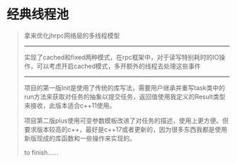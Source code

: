 # 经典线程池

> 拿来优化jhrpc网络层的多线程模型
>
> ---
>
> 实现了cached和fixed两种模式，在rpc框架中，对于读写特别耗时的IO操作，可以考虑开启cached模式，多开额外的线程去处理这些事件
>
> ----
>
> 项目的第一版Init是使用了传统的库写法，需要用户继承并重写task类中的run方法来获取对任务的抽象以提交任务，返回值使用我定义的Result类型来接收，此版本适合c++11使用。
>
> 项目第二版plus使用可变参数模板改进了对任务的描述，使用上更方便。但要求版本较高的c++，最好是c++17或者更新的，因为很多东西我都是使用新版现成的库函数和一些操作来实现的。
>
> to finish......
